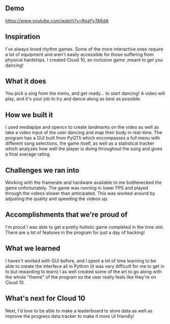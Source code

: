 ## Demo   
https://www.youtube.com/watch?v=ftpaYy7A6dA
## Inspiration
I've always loved rhythm games. Some of the more interactive ones require a lot of equipment and aren't easily accessible for those suffering from physical hardships. I created Cloud 10, an inclusive game ,meant to get you dancing!
## What it does
You pick a sing from the menu, and get ready... to start dancing! A video will play, and it's your job to try and dance along as best as possible.
## How we built it
I used mediapipe and opencv to create landmarks on the video as well as take a video input of the user dancing and map their body in real-time. The program has a GUI built from PyQT5 which encompasses a full menu with different song selections, the game itself, as well as a statistical tracker which analyzes how well the player is doing throughout the song and gives a final average rating.
## Challenges we ran into
Working with the framerate and hardware available to me bottlenecked the game unfortunately. The game was running in lower FPS and played through the videos slower than anticipated. This was worked around by adjusting the quality and speeding the videos up.
## Accomplishments that we're proud of
I'm proud I was able to get a pretty holistic game completed in the time slot. There are a lot of features in the program for just a day of hacking!
## What we learned
I haven't worked with GUI before, and I spent a lot of time learning to be able to create the interface all in Python (it was very difficult for me to get in to but rewarding to learn) I as well created some of the art to go along with the whole "theme" of the program so the user really feels like they're on Cloud 10.
## What's next for Cloud 10
Next, I'd love to be able to make a leaderboard to store data as well as improve the progress data tracker to make it more UI friendly!
